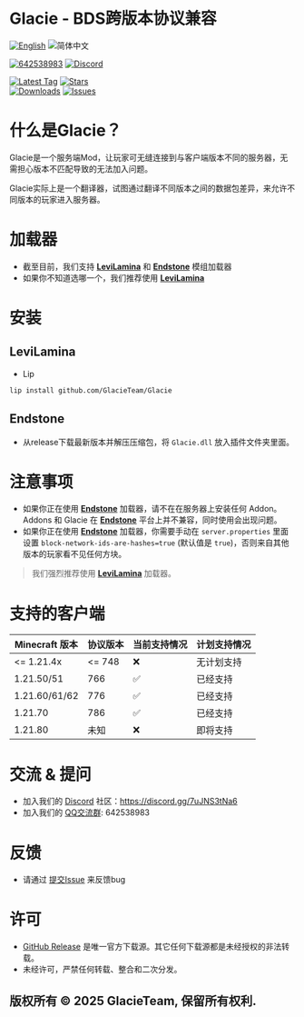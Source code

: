 # Glacie - BDS跨版本协议兼容

[![English](https://img.shields.io/badge/English-informational?style=for-the-badge)](README.md)
![简体中文](https://img.shields.io/badge/简体中文-inactive?style=for-the-badge)

[![642538983](https://img.shields.io/badge/642538983-pink?style=for-the-badge&logo=qq)](https://qm.qq.com/q/1yn1ZHEoyY)
[![Discord](https://img.shields.io/discord/1346034987136192523?style=for-the-badge&logo=discord)](https://discord.gg/7uJNS3tNa6)

[![Latest Tag](https://img.shields.io/github/v/tag/GlacieTeam/Glacie?label=Latest%20Tag&style=for-the-badge)](https://github.com/GlacieTeam/Glacie/releases)
[![Stars](https://img.shields.io/github/stars/GlacieTeam/Glacie.svg?style=for-the-badge)](https://github.com/GlacieTeam/Glacie/stargazers)  
[![Downloads](https://img.shields.io/github/downloads/GlacieTeam/Glacie/total?style=for-the-badge&color=%2300ff00)](https://github.com/GlacieTeam/Glacie/releases)
[![Issues](https://img.shields.io/github/issues/GlacieTeam/Glacie.svg?style=for-the-badge)](https://github.com/GlacieTeam/Glacie/issues)

# 什么是Glacie？
Glacie是一个服务端Mod，让玩家可无缝连接到与客户端版本不同的服务器，无需担心版本不匹配导致的无法加入问题。

Glacie实际上是一个翻译器，试图通过翻译不同版本之间的数据包差异，来允许不同版本的玩家进入服务器。

# 加载器
- 截至目前，我们支持 [**LeviLamina**](https://github.com/LiteLDev/LeviLamina) 和 [**Endstone**](https://github.com/EndstoneMC/endstone) 模组加载器
- 如果你不知道选哪一个，我们推荐使用 [**LeviLamina**](https://github.com/LiteLDev/LeviLamina)


# 安装
## LeviLamina
- Lip
```bash
lip install github.com/GlacieTeam/Glacie
```
## Endstone
- 从release下载最新版本并解压压缩包，将 `Glacie.dll` 放入插件文件夹里面。

# 注意事项
- 如果你正在使用 [**Endstone**](https://github.com/EndstoneMC/endstone) 加载器，请不在在服务器上安装任何 Addon。 Addons 和 Glacie 在 [**Endstone**](https://github.com/EndstoneMC/endstone) 平台上并不兼容，同时使用会出现问题。
- 如果你正在使用 [**Endstone**](https://github.com/EndstoneMC/endstone) 加载器，你需要手动在 `server.properties` 里面设置 `block-network-ids-are-hashes=true` (默认值是 `true`)，否则来自其他版本的玩家看不见任何方块。
> 我们强烈推荐使用 [**LeviLamina**](https://github.com/LiteLDev/LeviLamina) 加载器。

# 支持的客户端
| Minecraft 版本    | 协议版本          | 当前支持情况        | 计划支持情况 |
| ----------------- | ---------------- | ------------------ | ----------- |
| <= 1.21.4x        | <= 748           | :x:                | 无计划支持   |
| 1.21.50/51        | 766              | :white_check_mark: | 已经支持     |
| 1.21.60/61/62     | 776              | :white_check_mark: | 已经支持     |
| 1.21.70           | 786              | :white_check_mark: | 已经支持     |
| 1.21.80           | 未知             | :x:                | 即将支持     |

# 交流 & 提问
- 加入我们的 [Discord](https://discord.gg/7uJNS3tNa6) 社区：https://discord.gg/7uJNS3tNa6
- 加入我们的 [QQ交流群](https://qm.qq.com/q/1yn1ZHEoyY): 642538983

# 反馈
- 请通过 [提交Issue](https://github.com/GlacieTeam/Glacie/issues) 来反馈bug

# 许可
- [GitHub Release](https://github.com/GlacieTeam/Glacie/releases) 是唯一官方下载源。其它任何下载源都是未经授权的非法转载。
- 未经许可，严禁任何转载、整合和二次分发。

## 版权所有 © 2025 GlacieTeam, 保留所有权利.
